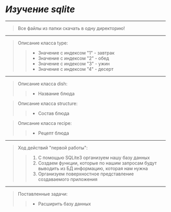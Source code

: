 # _Изучение sqlite_

---
>Все файлы из папки скачать в одну директорию!
---
>Описание класса type:
>>
>>* Значение с индексом "1" - завтрак
>>* Значение с индексом "2" - обед
>>* Значение с индексом "3" - ужин
>>* Значение с индексом "4" - десерт
>>
---
>Описание класса dish:
>>
>>* Название блюда

>Описание класса structure:
>>
>>* Состав блюда

>Описание класса recipe:
>>
>>* Рецепт блюда
>>
---
>Ход действий "первой работы":
>>
>>1. С помощью SQLite3 организуем нашу базу данных
>>2. Cоздаем функции, которые по нашим запросам будут выводить из БД информацию, которая нам нужна
>>3. Организуем поверхностное представление создаваемого приложения
>>
---
>Поставленные задачи:
>>
>>* Расширить базу данных